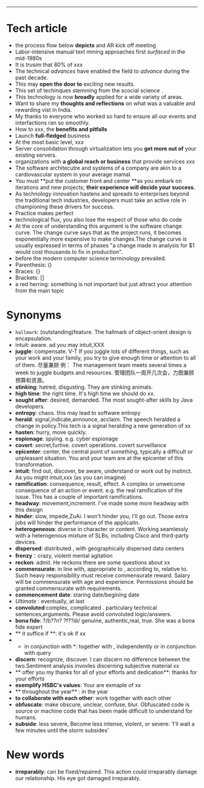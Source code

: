 ---

# Tech article
- the process flow below **depicts** and AR kick off meeting
- Labor-intensive manual text mining approaches first *surfaced* in the mid-1980s
- It is *trusim* that 80% of xxx
- The technical *advances* have enabled the field to *advance* during the past decade.
- This may **open the door to** exciting new results.
- This set of techinques stemming from the scocial science .
- This technology is now **broadly** applied for a wide variety of areas.
- Want to share my **thoughts and reflections** on what was a valuable and rewarding vist in India.
- My thanks to everyone who worked so hard to ensure all our events and interfactions ran so smoothly.
- How to xxx, the **benefits and pitfalls**
- Launch **full-fledged** business
- At the most basic level, xxx
- Server consolidation through virtualization lets you **get more out of** your existing servers.
- organizations with **a global reach or business** that provide services xxx
- The software architecutre and systems of a company are akin to a cardiovascular system in your average mamal.
- You must **put the customer front and center **as you embark on iterations and new projects; **their experience will decide your success**.
- As technology innovation hastens and spreads to enterprises beyond the traditional tech industries, developers must take an active role in championing these drivers for success.
- Practice makes perfect
- technological flux, you also lose the respect of those who do code
- At the core of understanding this argument is the software change curve. The change curve says that as the project runs, it becomes exponentially more expensive to make changes.The change curve is usually expressed in terms of phases "a change made in analysis for $1 would cost thousands to fix in production".
- before the modern computer science terminology prevailed.
- Parenthesis: ()
- Braces: {}
- Brackets: []
- a red herring: something is not important but just attract your attention from the main topic

# Synonyms
- `hallmark`: (outstanding)feature. The hallmark of object-orient design is encapsulation.
- intuit: aware. ad you may intuit,XXX
- **juggle**: compensate. V-T If you juggle lots of different things, such as your work and your family, you try to give enough time or attention to all of them. 尽量兼顾
例： The management team meets several times a week to juggle budgets and resources.
管理团队一周开几次会，力图兼顾预算和资源。
- **stinking**: hatred, disgusting. They are stinking animals.
- **high time**: the right time. It's high time we should do xx.
- **sought after**: desired, demanded. The most sought-after skills by Java developers.
- **entropy**: chaos. this may lead to software entropy
- **herald**: signal,indicate,announce, acclaim. The speech heralded a change in policy.This tech is a signal heralding a new generation of xx
- **hasten**: hurry, move quickly.
- **espionage**: spying. e.g. cyber espionage
- **covert**: secret,furtive. covert operations. covert surveillance
- **epicenter**: center, the central  point of something, typically a difficult or unpleasant situation. You and your team are at the epicenter of this transformation.
- **intuit**: find out, discover, be aware, understand or work out by instinct. As you might intuit,xxx (as you can imagine)
- **ramification**: consequence, result, effect. A complex or unwelcome consequence of an action or event. e.g. the real ramification of the issue. This has a couple of important ramifications.
- **headway**: movement,increment. I've made some more headway with this design
- **hinder**:  slow, impede,ZuAi. I won't hinder you, I'll go out. Those extra jobs will hinder the performance of the applicaitn.
- **heterogeneous**: diverse in character or content. Working seamlessly with a heterogenous mixture of SLBs, including Cisco and third-party devices.
- **dispersed**: distributed , with geographically dispersed data centers
- **frenzy**：crazy, violent mental agitation
- **reckon**: admit. He reckons  there are some questions about xx
- **commensurate**: in line with, appropriate to , according to, relative to. Such heavy responsibility must receive commensurate reward. Salary will be commensurate with age and experience. Permissions should be granted commensurate with requirements.
- **commencement date**: staring date/begining date
- *Ultimate* : eventually, at last
- **convoluted**:complex, complicated . particulary technical sentences,arguments. Please avoid convoluted logic/answers.
- **bona fide**: ?/b??n? ?f??di/ genuine, authentic,real, true. She was a bona fide expert
- ** it suffice if **: it's ok if xx
- * in conjunction with *: together with ,  independently or in conjunction with query
- **discern**: recognize, discover. I can discern no difference between the two.Sentiment analysis invovles discerning subjective material xx
- ** offer you my thanks for all of your efforts and dedication**: thanks for your efforts
- **exemplify HSBC's values**: Your are exmaple of xx
- ** throughout the year** : in the year
- **to collaborate with each other**: work together with each other
- **obfuscate**: make obscure, unclear, confuse, blur. Obfuscated code is source or machine code that has been made difficult to understand for humans.
- **subside**: less severe, Become less intense, violent, or severe:
‘I'll wait a few minutes until the storm subsides’

# New words
- **irreparably**: can be fixed/repaired. This action could irreparably damage our relationship. His eye got damaged irreparably.
